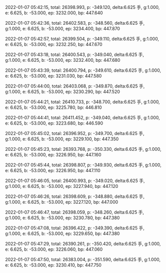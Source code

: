 2022-01-07 05:42:15, total: 26398.993, p: -349.120, delta:6.625 手, g:1.000, e: 6.625, b: -53.000, ep: 3232.000, bp: 447.640

2022-01-07 05:42:36, total: 26402.583, p: -348.560, delta:6.625 手, g:1.000, e: 6.625, b: -53.000, ep: 3234.400, bp: 447.870

2022-01-07 05:42:57, total: 26399.504, p: -349.110, delta:6.625 手, g:1.000, e: 6.625, b: -53.000, ep: 3232.250, bp: 447.670

2022-01-07 05:43:18, total: 26400.543, p: -349.040, delta:6.625 手, g:1.000, e: 6.625, b: -53.000, ep: 3232.400, bp: 447.680

2022-01-07 05:43:39, total: 26400.794, p: -349.610, delta:6.625 手, g:1.000, e: 6.625, b: -53.000, ep: 3231.030, bp: 447.580

2022-01-07 05:44:00, total: 26403.068, p: -349.870, delta:6.625 手, g:1.000, e: 6.625, b: -53.000, ep: 3230.290, bp: 447.520

2022-01-07 05:44:21, total: 26410.733, p: -348.700, delta:6.625 手, g:1.000, e: 6.625, b: -53.000, ep: 3225.780, bp: 446.810

2022-01-07 05:44:41, total: 26411.452, p: -349.040, delta:6.625 手, g:1.000, e: 6.625, b: -53.000, ep: 3223.680, bp: 446.590

2022-01-07 05:45:02, total: 26396.952, p: -349.700, delta:6.625 手, g:1.000, e: 6.625, b: -53.000, ep: 3229.100, bp: 447.350

2022-01-07 05:45:23, total: 26393.768, p: -350.330, delta:6.625 手, g:1.000, e: 6.625, b: -53.000, ep: 3226.950, bp: 447.160

2022-01-07 05:45:44, total: 26398.807, p: -349.930, delta:6.625 手, g:1.000, e: 6.625, b: -53.000, ep: 3226.950, bp: 447.110

2022-01-07 05:46:05, total: 26400.993, p: -349.020, delta:6.625 手, g:1.000, e: 6.625, b: -53.000, ep: 3227.940, bp: 447.120

2022-01-07 05:46:26, total: 26398.609, p: -348.880, delta:6.625 手, g:1.000, e: 6.625, b: -53.000, ep: 3227.120, bp: 447.000

2022-01-07 05:46:47, total: 26398.059, p: -348.260, delta:6.625 手, g:1.000, e: 6.625, b: -53.000, ep: 3230.780, bp: 447.380

2022-01-07 05:47:08, total: 26396.422, p: -349.390, delta:6.625 手, g:1.000, e: 6.625, b: -53.000, ep: 3229.650, bp: 447.380

2022-01-07 05:47:29, total: 26390.261, p: -350.420, delta:6.625 手, g:1.000, e: 6.625, b: -53.000, ep: 3226.060, bp: 447.060

2022-01-07 05:47:50, total: 26383.004, p: -351.590, delta:6.625 手, g:1.000, e: 6.625, b: -53.000, ep: 3230.410, bp: 447.750